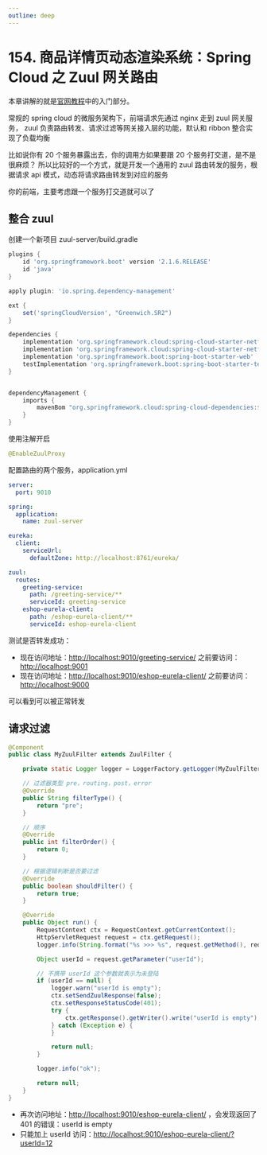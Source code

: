 ```yaml
---
outline: deep
---
```

# 154. 商品详情页动态渲染系统：Spring Cloud 之 Zuul 网关路由

本章讲解的就是[官网教程](https://cloud.spring.io/spring-cloud-static/Greenwich.SR2/single/spring-cloud.html#_router_and_filter_zuul)中的入门部分。

常规的 spring cloud 的微服务架构下，前端请求先通过 nginx 走到 zuul 网关服务，
zuul 负责路由转发、请求过滤等网关接入层的功能，默认和 ribbon 整合实现了负载均衡

比如说你有 20 个服务暴露出去，你的调用方如果要跟 20 个服务打交道，是不是很麻烦？
所以比较好的一个方式，就是开发一个通用的 zuul 路由转发的服务，根据请求 api 模式，动态将请求路由转发到对应的服务

你的前端，主要考虑跟一个服务打交道就可以了

## 整合 zuul

创建一个新项目 zuul-server/build.gradle

```groovy
plugins {
    id 'org.springframework.boot' version '2.1.6.RELEASE'
    id 'java'
}

apply plugin: 'io.spring.dependency-management'

ext {
    set('springCloudVersion', "Greenwich.SR2")
}

dependencies {
    implementation 'org.springframework.cloud:spring-cloud-starter-netflix-eureka-client'
    implementation 'org.springframework.cloud:spring-cloud-starter-netflix-zuul' // 引入 zuul 依赖
    implementation 'org.springframework.boot:spring-boot-starter-web'
    testImplementation 'org.springframework.boot:spring-boot-starter-test'
}


dependencyManagement {
    imports {
        mavenBom "org.springframework.cloud:spring-cloud-dependencies:${springCloudVersion}"
    }
}

```

使用注解开启

```java
@EnableZuulProxy
```

配置路由的两个服务，application.yml

```yml
server:
  port: 9010

spring:
  application:
    name: zuul-server

eureka:
  client:
    serviceUrl:
      defaultZone: http://localhost:8761/eureka/

zuul:
  routes:
    greeting-service:
      path: /greeting-service/**
      serviceId: greeting-service
    eshop-eurela-client:
      path: /eshop-eurela-client/**
      serviceId: eshop-eurela-client
```

测试是否转发成功：

- 现在访问地址：<http://localhost:9010/greeting-service/>
  之前要访问：<http://localhost:9001>
- 现在访问地址：<http://localhost:9010/eshop-eurela-client/>
  之前要访问：<http://localhost:9000>

可以看到可以被正常转发

## 请求过滤

```java
@Component
public class MyZuulFilter extends ZuulFilter {

    private static Logger logger = LoggerFactory.getLogger(MyZuulFilter.class);

    // 过滤器类型 pre，routing，post，error
    @Override
    public String filterType() {
        return "pre";
    }

    // 顺序
    @Override
    public int filterOrder() {
        return 0;
    }

    // 根据逻辑判断是否要过滤
    @Override
    public boolean shouldFilter() {
        return true;
    }

    @Override
    public Object run() {
        RequestContext ctx = RequestContext.getCurrentContext();
        HttpServletRequest request = ctx.getRequest();
        logger.info(String.format("%s >>> %s", request.getMethod(), request.getRequestURL().toString()));

        Object userId = request.getParameter("userId");

        // 不携带 userId 这个参数就表示为未登陆
        if (userId == null) {
            logger.warn("userId is empty");
            ctx.setSendZuulResponse(false);
            ctx.setResponseStatusCode(401);
            try {
                ctx.getResponse().getWriter().write("userId is empty");
            } catch (Exception e) {
            }

            return null;
        }

        logger.info("ok");

        return null;
    }
}
```

- 再次访问地址：<http://localhost:9010/eshop-eurela-client/> ，会发现返回了 401 的错误：userId is empty
- 只能加上 userId 访问：<http://localhost:9010/eshop-eurela-client/?userId=12>
